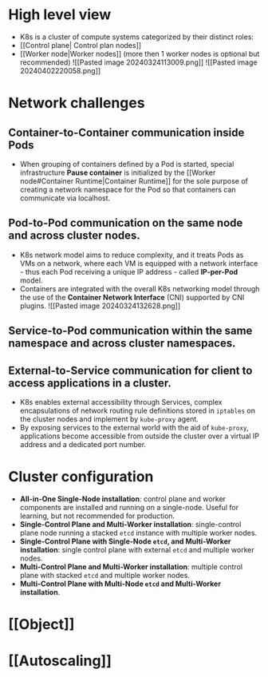 # High level view
- K8s is a cluster of compute systems categorized by their distinct roles:
- [[Control plane| Control plan nodes]]
- [[Worker node|Worker nodes]] (more then 1 worker nodes is optional but recommended)
![[Pasted image 20240324113009.png]]
![[Pasted image 20240402220058.png]]
# Network challenges
## Container-to-Container communication inside Pods
- When grouping of containers defined by a Pod is started, special infrastructure **Pause container** is initialized by the [[Worker node#Container Runtime|Container Runtime]] for the sole purpose of creating a network namespace for the Pod so that containers can communicate via localhost.
## Pod-to-Pod communication on the same node and across cluster nodes.
 - K8s network model aims to reduce complexity, and it treats Pods as VMs on a network, where each VM is equipped with a network interface - thus each Pod receiving a unique IP address - called **IP-per-Pod** model.
 - Containers are integrated with the overall K8s networking model through the use of the **Container Network Interface** (CNI) supported by CNI plugins.
   ![[Pasted image 20240324132628.png]]
## Service-to-Pod communication within the same namespace and across cluster namespaces.
## External-to-Service communication for client to access applications in a cluster.
- K8s enables external accessibility through Services, complex encapsulations of network routing rule definitions stored in `iptables` on the cluster nodes and implement by `kube-proxy` agent.
- By exposing services to the external world with the aid of `kube-proxy`, applications become accessible from outside the cluster over a virtual IP address and a dedicated port number.
# Cluster configuration
- **All-in-One Single-Node installation**: control plane and worker components are installed and running on a single-node. Useful for learning, but not recommended for production.
- **Single-Control Plane and Multi-Worker installation**: single-control plane node running a stacked `etcd` instance with multiple worker nodes.
- **Single-Control Plane with Single-Node `etcd`, and Multi-Worker installation**: single control plane with external `etcd` and multiple worker nodes.
- **Multi-Control Plane and Multi-Worker installation**: multiple control plane with stacked `etcd` and multiple worker nodes.
- **Multi-Control Plane with Multi-Node `etcd` and Multi-Worker installation**.
# [[Object]]
# [[Autoscaling]]